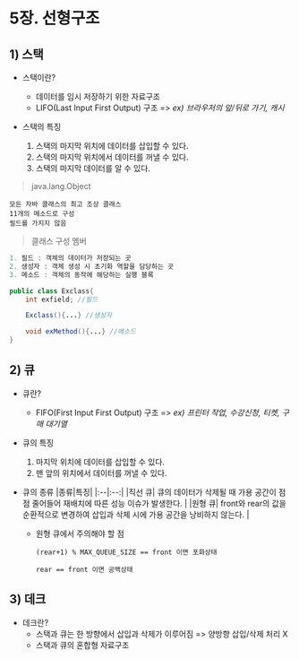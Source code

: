 # 5장. 선형구조

## 1) 스택

- 스택이란?

  - 데이터를 임시 저장하기 위한 자료구조
  - LIFO(Last Input First Output) 구조 => _ex) 브라우저의 앞/뒤로 가기, 캐시_

- 스택의 특징
  1. 스택의 마지막 위치에 데이터를 삽입할 수 있다.
  2. 스택의 마지막 위치에서 데이터를 꺼낼 수 있다.
  3. 스택의 마지막 데이터를 알 수 있다.

> java.lang.Object

```
모든 자바 클래스의 최고 조상 클래스
11개의 메소드로 구성
필드를 가지지 않음
```

> 클래스 구성 멤버

```java
1. 필드 : 객체의 데이터가 저장되는 곳
2. 생성자 : 객체 생성 시 초기화 역할을 담당하는 곳
3. 메소드 : 객체의 동작에 해당하는 실행 블록

public class Exclass{
    int exfield; //필드

    Exclass(){...} //생성자

    void exMethod(){...} //메소드
}
```

## 2) 큐

- 큐란?

  - FIFO(First Input First Output) 구조 => _ex) 프린터 작업, 수강신청, 티켓, 구매 대기열_

- 큐의 특징

  1. 마지막 위치에 데이터를 삽입할 수 있다.
  2. 맨 앞의 위치에서 데이터를 꺼낼 수 있다.

- 큐의 종류
  |종류|특징|
  |:--|:--:|
  |직선 큐| 큐의 데이터가 삭제될 때 가용 공간이 점점 줄어들어 재배치에 따른 성능 이슈가 발생한다. |
  |원형 큐| front와 rear의 값을 순환적으로 변경하여 삽입과 삭제 시에 가용 공간을 낭비하지 않는다. |

  - 원형 큐에서 주의해야 할 점

    `(rear+1) % MAX_QUEUE_SIZE == front 이면 포화상태`

    `rear == front 이면 공백상태`

## 3) 데크

- 데크란?
  - 스택과 큐는 한 방향에서 삽입과 삭제가 이루어짐 => 양방향 삽입/삭제 처리 X
  - 스택과 큐의 혼합형 자료구조
